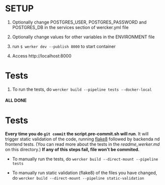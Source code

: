 # SETUP #

1. Optionally change POSTGRES_USER, POSTGRES_PASSWORD and POSTGRES_DB in the services section of wercker.yml file

2. Optionally change values for other variables in the ENVIRONMENT file

3. run `$ werker dev --publish 8000` to start container

4. Access http://localhost:8000

# Tests # 

1. To run the tests, do `wercker build --pipeline tests --docker-local`

#### ALL DONE ####

# Tests

**Every time  you do `git commit` the script.pre-commit.sh will run**.
It will trigger static validation of the code, running [flake8](https://flake8.readthedocs.io/en/latest/) followed by backenda nd frontend tests. (You can read more about the tests in the *readme_werker.md* on this directory.) 
**If any of this steps fail, file won't be commited.**

* To manually run the tests, do `wercker build --direct-mount --pipeline tests`

* To  manually run static validation (flake8) of the files you have changed, do `wercker build --direct-mount --pipeline static-validation`


